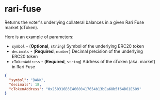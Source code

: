# rari-fuse

Returns the voter's underlying collateral balances in a given Rari Fuse market (cToken).

Here is an example of parameters:

- `symbol` - (**Optional**, `string`) Symbol of the underlying ERC20 token
- `decimals` - (**Required**, `number`) Decimal precision of the underlying ERC20 token
- `cTokenAddress` - (**Required**, `string`) Address of the cToken (aka. market) in Rari Fuse

```json
{
  "symbol": "BANK",
  "decimals": 18,
  "cTokenAddress": "0x250316B3E46600417654b13bEa68b5f64D61E609"
}
```
